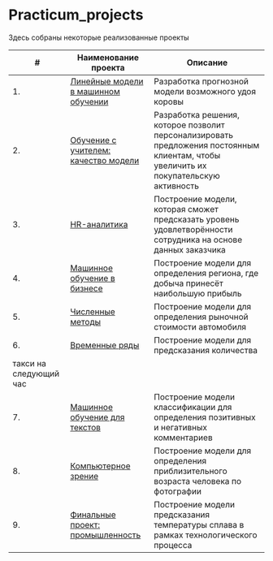 # Practicum_projects

Здесь собраны некоторые реализованные проекты

| #    | Наименование проекта                | Описание                                                     |
| ---- | ------------------------------------------------------------ | ------------------------------------------------------------ |
| 1.   | [Линейные модели в машинном обучении](https://github.com/aggpost/Practicum_projects/tree/main/LinearModels) | Разработка прогнозной модели возможного удоя коровы |
| 2.   | [Обучение с учителем: качество модели](https://github.com/aggpost/Practicum_projects/tree/main/SupervisedLearning) | Разработка решения, которое позволит персонализировать предложения постоянным клиентам, чтобы увеличить их покупательскую активность |
| 3.   | [HR-аналитика](https://github.com/aggpost/Practicum_projects/tree/main/HR) | Построение модели, которая сможет предсказать уровень удовлетворённости сотрудника на основе данных заказчика |
| 4.   | [Машинное обучение в бизнесе](https://github.com/aggpost/Practicum_projects/tree/main/BusinessML) | Построение модели для определения региона, где добыча принесёт наибольшую прибыль |
| 5.   | [Численные методы](https://github.com/aggpost/Practicum_projects/tree/main/NumMethods) | Построение модели для определения рыночной стоимости автомобиля |
| 6.   | [Временные ряды](https://github.com/aggpost/Practicum_projects/tree/main/TimeSeries) | Построение модели для предсказания количества 
такси на следующий час |
| 7.   | [Машинное обучение для текстов](https://github.com/aggpost/Practicum_projects/tree/main/TextsML) | Построение модели классификации для определения позитивных и негативных комментариев |
| 8.   | [Компьютерное зрение](https://github.com/aggpost/Practicum_projects/tree/main/Computer%20Vision) | Построение модели для определения приблизительного возраста человека по фотографии |
| 9.   | [Финальные проект: промышленность](https://github.com/aggpost/Practicum_projects/tree/main/Industry) | Построение модели предсказания температуры сплава в рамках технологического процесса |
